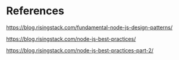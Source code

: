 # References

https://blog.risingstack.com/fundamental-node-js-design-patterns/

https://blog.risingstack.com/node-js-best-practices/

https://blog.risingstack.com/node-js-best-practices-part-2/
